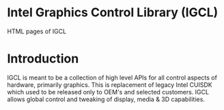 # Intel Graphics Control Library (IGCL)
HTML pages of IGCL
 

# Introduction
IGCL is meant to be a collection of high level APIs for all control aspects of hardware, primarily graphics. This is replacement of legacy Intel CUISDK which used to be released only to OEM's and selected customers. IGCL allows global control and tweaking of display, media & 3D capabilities.

